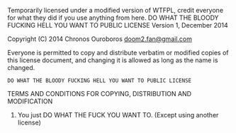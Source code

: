 Temporarily licensed under a modified version of WTFPL, credit everyone for what they did if you use anything from here.
DO WHAT THE BLOODY FUCKING HELL YOU WANT TO PUBLIC LICENSE
                Version 1, December 2014
 
Copyright (C) 2014 Chronos Ouroboros <doom2.fan@gmail.com>
 
Everyone is permitted to copy and distribute verbatim or modified
copies of this license document, and changing it is allowed as long
as the name is changed.
 
    DO WHAT THE BLOODY FUCKING HELL YOU WANT TO PUBLIC LICENSE
  TERMS AND CONDITIONS FOR COPYING, DISTRIBUTION AND MODIFICATION
 
 1. You just DO WHAT THE FUCK YOU WANT TO. (Except using another license)